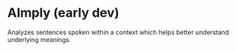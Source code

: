 # AImply (early dev)

Analyzes sentences spoken within a context which helps better understand underlying meanings.
